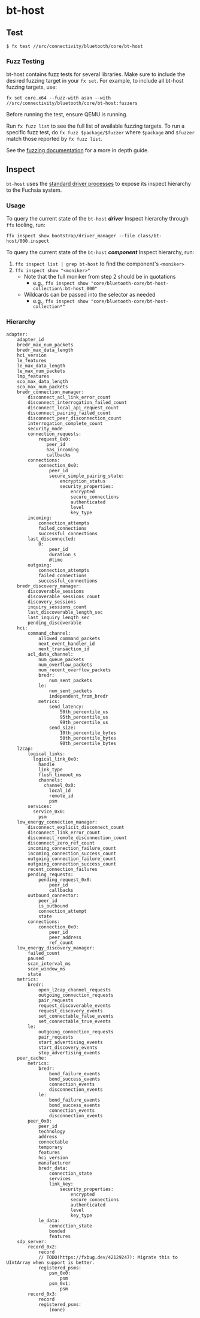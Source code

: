 # bt-host

## Test

`$ fx test //src/connectivity/bluetooth/core/bt-host`

### Fuzz Testing

bt-host contains fuzz tests for several libraries. Make sure to include the desired fuzzing target
in your `fx set`. For example, to include all bt-host fuzzing targets, use:

```
fx set core.x64 --fuzz-with asan --with //src/connectivity/bluetooth/core/bt-host:fuzzers
```

Before running the test, ensure QEMU is running.

Run `fx fuzz list` to see the full list of available fuzzing targets. To run a specific fuzz test,
do `fx fuzz $package/$fuzzer` where `$package` and `$fuzzer` match those reported by `fx fuzz list`.

See the [fuzzing documentation](https://fuchsia.dev/fuchsia-src/development/testing/fuzzing/overview?hl=en)
for a more in depth guide.

## Inspect

`bt-host` uses the [standard driver processes](https://fuchsia.googlesource.com/fuchsia/+/57edce1df72b148c33e8f219bddbd038cdbb861b/zircon/system/ulib/inspect/) to expose its inspect hierarchy
to the Fuchsia system.

### Usage

To query the current state of the `bt-host` ***driver*** Inspect hierarchy through `ffx` tooling, run:

`ffx inspect show bootstrap/driver_manager --file class/bt-host/000.inspect`

To query the current state of the `bt-host` ***component*** Inspect hierarchy, run:

1. `ffx inspect list | grep bt-host` to find the component's `<moniker>`
2. `ffx inspect show "<moniker>"`
   - Note that the full moniker from step 2 should be in quotations
     - e.g., `ffx inspect show "core/bluetooth-core/bt-host-collection\:bt-host_000"`
   - Wildcards can be passed into the selector as needed
     - e.g., `ffx inspect show "core/bluetooth-core/bt-host-collection*"`

### Hierarchy

```
adapter:
    adapter_id
    bredr_max_num_packets
    bredr_max_data_length
    hci_version
    le_features
    le_max_data_length
    le_max_num_packets
    lmp_features
    sco_max_data_length
    sco_max_num_packets
    bredr_connection_manager:
        disconnect_acl_link_error_count
        disconnect_interrogation_failed_count
        disconnect_local_api_request_count
        disconnect_pairing_failed_count
        disconnect_peer_disconnection_count
        interrogation_complete_count
        security_mode
        connection_requests:
            request_0x0:
               peer_id
               has_incoming
               callbacks
        connections:
            connection_0x0:
                peer_id
                secure_simple_pairing_state:
                    encryption_status
                    security_properties:
                        encrypted
                        secure_connections
                        authenticated
                        level
                        key_type
        incoming:
            connection_attempts
            failed_connections
            successful_connections
        last_disconnected:
            0:
                peer_id
                duration_s
                @time
        outgoing:
            connection_attempts
            failed_connections
            successful_connections
    bredr_discovery_manager:
        discoverable_sessions
        discoverable_sessions_count
        discovery_sessions
        inquiry_sessions_count
        last_discoverable_length_sec
        last_inquiry_length_sec
        pending_discoverable
    hci:
        command_channel:
            allowed_command_packets
            next_event_handler_id
            next_transaction_id
        acl_data_channel:
            num_queue_packets
            num_overflow_packets
            num_recent_overflow_packets
            bredr:
                num_sent_packets
            le:
                num_sent_packets
                independent_from_bredr
            metrics:
                send_latency:
                    50th_percentile_us
                    95th_percentile_us
                    99th_percentile_us
                send_size:
                    10th_percentile_bytes
                    50th_percentile_bytes
                    90th_percentile_bytes
    l2cap:
        logical_links:
          logical_link_0x0:
            handle
            link_type
            flush_timeout_ms
            channels:
              channel_0x0:
                local_id
                remote_id
                psm
        services:
          service_0x0:
            psm
    low_energy_connection_manager:
        disconnect_explicit_disconnect_count
        disconnect_link_error_count
        disconnect_remote_disconnection_count
        disconnect_zero_ref_count
        incoming_connection_failure_count
        incoming_connection_success_count
        outgoing_connection_failure_count
        outgoing_connection_success_count
        recent_connection_failures
        pending_requests:
            pending_request_0x0:
                peer_id
                callbacks
        outbound_connector:
            peer_id
            is_outbound
            connection_attempt
            state
        connections:
            connection_0x0:
                peer_id
                peer_address
                ref_count
    low_energy_discovery_manager:
        failed_count
        paused
        scan_interval_ms
        scan_window_ms
        state
    metrics:
        bredr:
            open_l2cap_channel_requests
            outgoing_connection_requests
            pair_requests
            request_discoverable_events
            request_discovery_events
            set_connectable_false_events
            set_connectable_true_events
        le:
            outgoing_connection_requests
            pair_requests
            start_advertising_events
            start_discovery_events
            stop_advertising_events
    peer_cache:
        metrics:
            bredr:
                bond_failure_events
                bond_success_events
                connection_events
                disconnection_events
            le:
                bond_failure_events
                bond_success_events
                connection_events
                disconnection_events
        peer_0x0:
            peer_id
            technology
            address
            connectable
            temporary
            features
            hci_version
            manufacturer
            bredr_data:
                connection_state
                services
                link_key:
                    security_properties:
                        encrypted
                        secure_connections
                        authenticated
                        level
                        key_type
            le_data:
                connection_state
                bonded
                features
    sdp_server:
        record_0x2:
            record
            // TODO(https://fxbug.dev/42129247): Migrate this to UIntArray when support is better.
            registered_psms:
                psm_0x0:
                    psm
                psm_0x1:
                    psm
        record_0x3:
            record
            registered_psms:
                (none)
```
